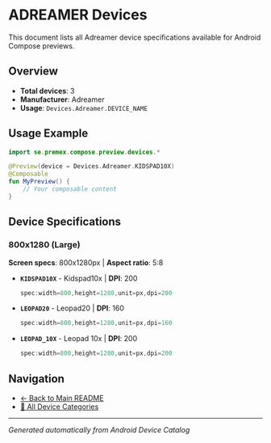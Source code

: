 # ADREAMER Devices

This document lists all Adreamer device specifications available for Android Compose previews.

## Overview

- **Total devices**: 3
- **Manufacturer**: Adreamer
- **Usage**: `Devices.Adreamer.DEVICE_NAME`

## Usage Example

```kotlin
import se.premex.compose.preview.devices.*

@Preview(device = Devices.Adreamer.KIDSPAD10X)
@Composable
fun MyPreview() {
    // Your composable content
}
```

## Device Specifications

### 800x1280 (Large)

**Screen specs**: 800x1280px | **Aspect ratio**: 5:8

- **`KIDSPAD10X`** - Kidspad10x | **DPI**: 200
  ```kotlin
  spec:width=800,height=1280,unit=px,dpi=200
  ```

- **`LEOPAD20`** - Leopad20 | **DPI**: 160
  ```kotlin
  spec:width=800,height=1280,unit=px,dpi=160
  ```

- **`LEOPAD_10X`** - Leopad 10x | **DPI**: 200
  ```kotlin
  spec:width=800,height=1280,unit=px,dpi=200
  ```

## Navigation

- [← Back to Main README](../../README.md)
- [📱 All Device Categories](../README.md)

---
*Generated automatically from Android Device Catalog*
